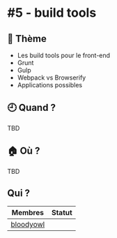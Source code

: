 # #5 - build tools

## 💬 Thème

- Les build tools pour le front-end
- Grunt
- Gulp
- Webpack vs Browserify
- Applications possibles

## 🕘 Quand ?

TBD

## 🏠 Où ?

TBD

## Qui ?

Membres | Statut |
--------|:------:|
[bloodyowl](https://twitter.com/bloodyowl) | |

